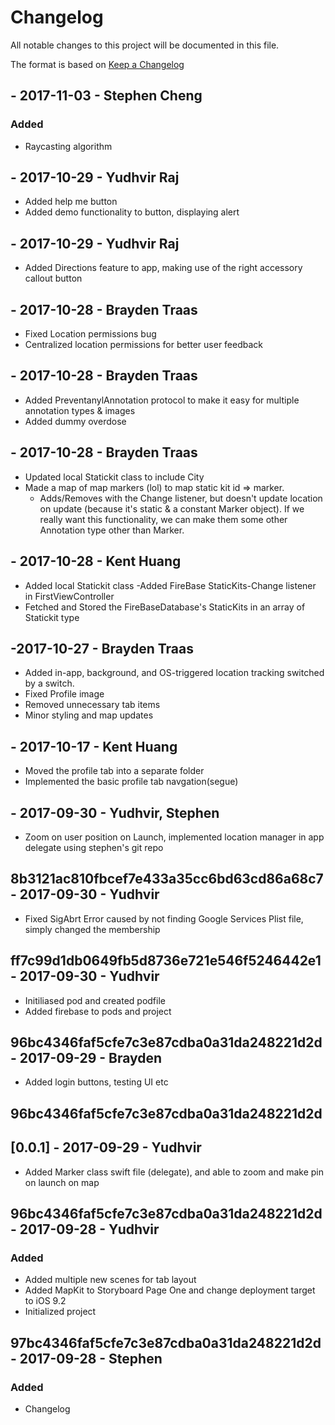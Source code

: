 # Changelog
All notable changes to this project will be documented in this file.

The format is based on [Keep a Changelog](	)

## - 2017-11-03 - Stephen Cheng
### Added
- Raycasting algorithm

## - 2017-10-29 - Yudhvir Raj
- Added help me button
- Added demo functionality to button, displaying alert

## - 2017-10-29 - Yudhvir Raj
- Added Directions feature to app, making use of the right accessory callout button

## - 2017-10-28 - Brayden Traas
- Fixed Location permissions bug
- Centralized location permissions for better user feedback

## - 2017-10-28 - Brayden Traas
- Added PreventanylAnnotation protocol to make it easy for multiple annotation types & images
- Added dummy overdose

## - 2017-10-28 - Brayden Traas
- Updated local Statickit class to include City
- Made a map of map markers (lol) to map static kit id => marker. 
    - Adds/Removes with the Change listener, but doesn't update location on update (because it's static & a constant Marker object). If we really want this functionality, we can make them some other Annotation type other than Marker.


## - 2017-10-28 - Kent Huang
- Added local Statickit class
-Added FireBase StaticKits-Change listener in FirstViewController
- Fetched and Stored the FireBaseDatabase's StaticKits in an array of Statickit type

## -2017-10-27 - Brayden Traas
- Added in-app, background, and OS-triggered location tracking switched by a switch.
- Fixed Profile image
- Removed unnecessary tab items
- Minor styling and map updates

## - 2017-10-17 - Kent Huang
- Moved the profile tab into a separate folder
- Implemented the basic profile tab navgation(segue)
## - 2017-09-30 - Yudhvir, Stephen
- Zoom on user position on Launch, implemented location manager in app delegate using stephen's git repo

## 8b3121ac810fbcef7e433a35cc6bd63cd86a68c7 - 2017-09-30 - Yudhvir
- Fixed SigAbrt Error caused by not finding Google Services Plist file, simply changed the membership

## ff7c99d1db0649fb5d8736e721e546f5246442e1 - 2017-09-30 - Yudhvir
- Initiliased pod and created podfile
- Added firebase to pods and project

## 96bc4346faf5cfe7c3e87cdba0a31da248221d2d - 2017-09-29 - Brayden
- Added login buttons, testing UI etc

## 96bc4346faf5cfe7c3e87cdba0a31da248221d2d 
## [0.0.1] - 2017-09-29 - Yudhvir
- Added Marker class swift file (delegate), and able to zoom and make pin on launch on map 

## 96bc4346faf5cfe7c3e87cdba0a31da248221d2d - 2017-09-28 - Yudhvir
### Added
- Added multiple new scenes for tab layout
- Added MapKit to Storyboard Page One and change deployment target to iOS 9.2
- Initialized project


## 97bc4346faf5cfe7c3e87cdba0a31da248221d2d - 2017-09-28 - Stephen
### Added
- Changelog
